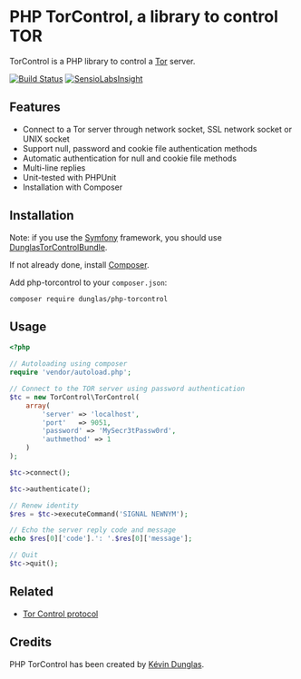 PHP TorControl, a library to control TOR
========================================

TorControl is a PHP library to control a [Tor](https://www.torproject.org/) server.

[![Build Status](https://travis-ci.org/dunglas/php-torcontrol.png?branch=master)](https://travis-ci.org/dunglas/php-torcontrol)
[![SensioLabsInsight](https://insight.sensiolabs.com/projects/82838db8-eff6-42bb-b4b6-c2d128a62d98/mini.png)](https://insight.sensiolabs.com/projects/82838db8-eff6-42bb-b4b6-c2d128a62d98)

Features
--------

* Connect to a Tor server through network socket, SSL network socket or UNIX socket
* Support null, password and cookie file authentication methods
* Automatic authentication for null and cookie file methods
* Multi-line replies
* Unit-tested with PHPUnit
* Installation with Composer

Installation
------------

Note: if you use the [Symfony](http://symfony.com) framework, you should use [DunglasTorControlBundle](https://github.com/dunglas/DunglasTorControlBundle).

If not already done, install [Composer](http://getcomposer.org/).

Add php-torcontrol to your `composer.json`:

    composer require dunglas/php-torcontrol

Usage
-----

```php
<?php

// Autoloading using composer
require 'vendor/autoload.php';

// Connect to the TOR server using password authentication
$tc = new TorControl\TorControl(
    array(
        'server' => 'localhost',
        'port'   => 9051,
        'password' => 'MySecr3tPassw0rd',
        'authmethod' => 1
    )
);

$tc->connect();

$tc->authenticate();

// Renew identity
$res = $tc->executeCommand('SIGNAL NEWNYM');

// Echo the server reply code and message
echo $res[0]['code'].': '.$res[0]['message'];

// Quit
$tc->quit();

```

Related
-------

* [Tor Control protocol](https://gitweb.torproject.org/torspec.git/blob_plain/HEAD:/control-spec.txt)

Credits
-------

PHP TorControl has been created by [Kévin Dunglas](http://dunglas.fr).
